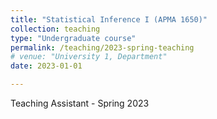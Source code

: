 ```yaml
---
title: "Statistical Inference I (APMA 1650)"
collection: teaching
type: "Undergraduate course"
permalink: /teaching/2023-spring-teaching
# venue: "University 1, Department"
date: 2023-01-01

---
```


Teaching Assistant - Spring 2023

<!-- Heading 1
======

Heading 2
======

Heading 3
====== -->
